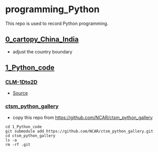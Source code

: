# programming_Python

This repo is used to record Python programming.

## [0_cartopy_China_India](./cartopy_China_Inida)

- adjust the country boundary

## [1_Python_code](./1_Python_code)

### [CLM-1Dto2D](./1_Python_code/CLM-1Dto2D)

- [Source](https://github.com/zhonghua-zheng/CLM-1D-to-2D) 

### [ctsm_python_gallery](./1_Python_code/ctsm_python_gallery)

- copy this repo from https://github.com/NCAR/ctsm_python_gallery

```
cd 1_Python_code
git submodule add https://github.com/NCAR/ctsm_python_gallery.git
cd ctsm_python_gallery
ls -a
rm -rf .git
```
